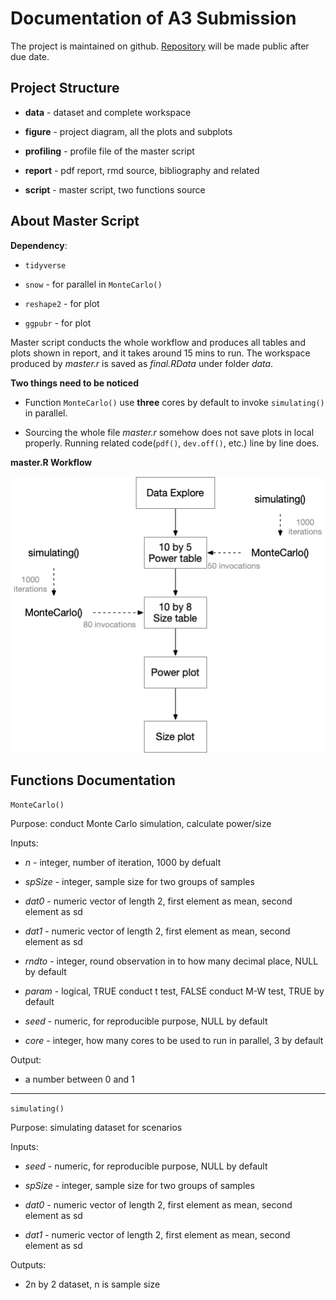 # Documentation of A3 Submission

The project is maintained on github. [Repository](https://github.com/ladychili/MT4113-A3-MonteCarlo) will be made public after due date. 

## Project Structure

- **data** -  dataset and complete workspace

- **figure** - project diagram, all the plots and subplots

- **profiling** -  profile file of the master script

- **report** - pdf report, rmd source, bibliography and related

- **script** - master script, two functions source 



## About Master Script

**Dependency**:

- `tidyverse`

- `snow` - for parallel in `MonteCarlo()`

- `reshape2` - for plot

- `ggpubr` - for plot

Master script conducts the whole workflow and produces all tables and plots shown in report, and it takes around 15 mins to run. The workspace produced by *master.r* is saved as *final.RData* under folder *data*.


**Two things need to be noticed**

- Function `MonteCarlo()` use **three** cores by default to invoke `simulating()` in parallel. 

- Sourcing the whole file *master.r* somehow does not save plots in local properly. Running related code(`pdf()`, `dev.off()`, etc.) line by line does.


**master.R Workflow**

![](figure/MasterWorkflow.png)

## Functions Documentation


`MonteCarlo()`

Purpose: conduct Monte Carlo simulation, calculate power/size

Inputs:

  - *n* - integer, number of iteration, 1000 by defualt
  
  - *spSize* - integer, sample size for two groups of samples

  - *dat0* - numeric vector of length 2, first element as mean, second element as sd
  
  - *dat1* - numeric vector of length 2, first element as mean, second element as sd
  
  - *rndto* - integer, round observation in to how many decimal place, NULL by default
  
  - *param* - logical, TRUE conduct t test, FALSE conduct M-W test, TRUE by default
  
  - *seed* - numeric, for reproducible purpose, NULL by default
  
  - *core* - integer, how many cores to be used to run in parallel, 3 by default
  
Output: 

  - a number between 0 and 1

---

`simulating()` 

Purpose: simulating dataset for scenarios

Inputs:

  - *seed* - numeric, for reproducible purpose, NULL by default
  
  - *spSize* - integer, sample size for two groups of samples

  - *dat0* - numeric vector of length 2, first element as mean, second element as sd
  
  - *dat1* - numeric vector of length 2, first element as mean, second element as sd
  
Outputs:

  - 2n by 2 dataset, n is sample size




